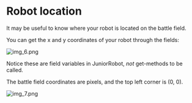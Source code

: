 ﻿# Robot location

It may be useful to know where your robot is located on the battle field.

You can get the x and y coordinates of your robot through the fields:

![img_6.png](img_6.png)

Notice these are field variables in JuniorRobot, _not_ get-methods to be called.

The battle field coordinates are pixels, and the top left corner is (0, 0).

![img_7.png](img_7.png)

